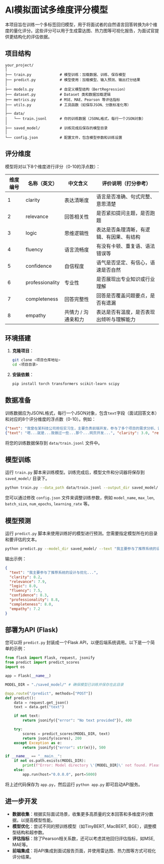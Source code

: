 # AI模拟面试多维度评分模型

本项目旨在训练一个多标签回归模型，用于将面试者的自然语言回答转换为8个维度的量化评分。这些评分可以用于生成雷达图、热力图等可视化报告，为面试官提供更结构化的评估依据。

## 项目结构

```
your_project/
│
├── train.py             # 模型训练：加载数据、训练、保存模型
├── predict.py           # 模型使用：加载模型、输入预测、输出打分结果
│
├── models.py            # 自定义模型结构（BertRegression）
├── dataset.py           # Dataset 类和数据加载逻辑
├── metrics.py           # MSE、MAE、Pearson 等评估指标
├── utils.py             # 工具函数（如保存JSON、分数标准化等）
│
├── data/
│   └── train.jsonl      # 你的训练数据（JSONL格式，每行一个JSON对象）
│
├── saved_model/         # 训练完成后保存的模型目录
│
└── config.json          # 配置文件，包含模型参数和训练设置
```

## 评分维度

模型将对以下8个维度进行评分（0-10的浮点数）：

| 维度编号 | 名称（英文）    | 中文含义       | 评价说明（打分参考）                               |
| -------- | --------------- | -------------- | -------------------------------------------------- |
| 1        | clarity         | 表达清晰度     | 语言是否准确、句式完整、意思清楚                   |
| 2        | relevance       | 回答相关性     | 是否紧扣提问主题，是否跑题                         |
| 3        | logic           | 思维逻辑性     | 表达是否条理清晰，有逻辑、有因果、有结构           |
| 4        | fluency         | 语言流畅度     | 有没有卡顿、重复语、语法错误等                     |
| 5        | confidence      | 自信程度       | 语气是否坚定、有信心，语速是否自然                 |
| 6        | professionality | 专业性         | 是否展现出专业知识或行业理解                       |
| 7        | completeness    | 回答完整性     | 回答是否覆盖问题要点，是否有遗漏                   |
| 8        | empathy         | 共情力 / 沟通亲和力 | 表达是否有温度，是否表现出倾听与理解能力           |

## 环境搭建

1.  **克隆项目**：
    ```bash
    git clone <项目仓库地址>
    cd <项目目录>
    ```

2.  **安装依赖**：
    ```bash
    pip install torch transformers scikit-learn scipy
    ```

## 数据准备

训练数据应为JSONL格式，每行一个JSON对象，包含`text`字段（面试回答文本）和对应的8个评分维度的浮点数（0-10）。例如：

```json
{"text": "我曾在某科技公司担任实习生，主要负责前端开发，参与了多个项目的需求分析、设计和实现。", "clarity": 8.5, "relevance": 7.0, "logic": 7.5, "fluency": 8.0, "confidence": 7.0, "professionality": 8.0, "completeness": 7.5, "empathy": 6.0}
{"text": "嗯...就是...我做过一些...那个...网页开发...", "clarity": 3.0, "relevance": 5.0, "logic": 4.0, "fluency": 3.5, "confidence": 2.0, "professionality": 4.0, "completeness": 3.0, "empathy": 5.0}
```

将您的训练数据保存到 `data/train.jsonl` 文件中。

## 模型训练

运行 `train.py` 脚本来训练模型。训练完成后，模型文件和分词器将保存到 `saved_model/` 目录下。

```bash
python train.py --data_path data/train.jsonl --output_dir saved_model/
```

您可以通过修改 `config.json` 文件来调整训练参数，例如 `model_name`, `max_len`, `batch_size`, `num_epochs`, `learning_rate` 等。

## 模型预测

运行 `predict.py` 脚本来使用训练好的模型进行预测。您需要指定模型所在的目录和要评估的文本。

```bash
python predict.py --model_dir saved_model/ --text "我主要参与了推荐系统的设计与优化..."
```

输出示例：

```json
{
  "text": "我主要参与了推荐系统的设计与优化...",
  "clarity": 8.2,
  "relevance": 7.9,
  "logic": 8.0,
  "fluency": 7.5,
  "confidence": 8.3,
  "professionality": 8.8,
  "completeness": 8.0,
  "empathy": 7.2
}
```

## 部署为API (Flask)

您可以将 `predict.py` 封装成一个Flask API，以便后端系统调用。以下是一个简单的示例：

```python
from flask import Flask, request, jsonify
from predict import predict_scores
import os

app = Flask(__name__)

MODEL_DIR = "./saved_model/" # 确保模型已训练并保存在此目录

@app.route("/predict", methods=["POST"])
def predict():
    data = request.get_json()
    text = data.get("text")

    if not text:
        return jsonify({"error": "No text provided"}), 400

    try:
        scores = predict_scores(MODEL_DIR, text)
        return jsonify(scores), 200
    except Exception as e:
        return jsonify({"error": str(e)}), 500

if __name__ == "__main__":
    if not os.path.exists(MODEL_DIR):
        print(f"Error: Model directory \'{MODEL_DIR}\' not found. Please train the model first.")
    else:
        app.run(host="0.0.0.0", port=5000)
```

将上述代码保存为 `app.py`，然后运行 `python app.py` 即可启动API服务。

## 进一步开发

- **数据收集**：根据实际面试场景，收集更多高质量的文本回答和多维度评分数据，以提高模型性能。
- **模型优化**：尝试不同的预训练模型（如TinyBERT, MacBERT, BGE），调整模型结构和超参数。
- **评估指标**：除了Pearson相关系数，还可以考虑其他回归评估指标，如MSE, MAE等。
- **前端集成**：将API集成到面试报告页面，并使用雷达图、热力图等方式可视化评分结果。


